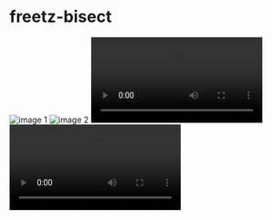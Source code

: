 # freetz-bisect

![image 1](https://pfichtner.github.io/freetz-bisect/IMG_20220109_124304362.jpg)
![image 2](https://pfichtner.github.io/freetz-bisect/IMG_20220109_124311409.jpg)
![video 1](https://pfichtner.github.io/freetz-bisect/VID_20220109_124042858.mp4)
![video 2](https://pfichtner.github.io/freetz-bisect/VID_20220109_125347238.mp4)
